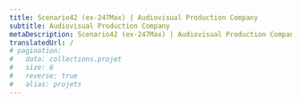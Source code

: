 ```yaml
---
title: Scenario42 (ex-247Max) | Audiovisual Production Company
subtitle: Audiovisual Production Company
metaDescription: Scenario42 (ex-247Max) | Audiovisual Production Company
translatedUrl: /
# pagination:
#   data: collections.projet
#   size: 6
#   reverse: true
#   alias: projets
---
```

